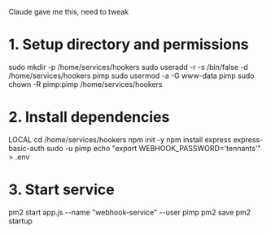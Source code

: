 Claude gave me this, need to tweak

# 1. Setup directory and permissions

sudo mkdir -p /home/services/hookers
sudo useradd -r -s /bin/false -d /home/services/hookers pimp
sudo usermod -a -G www-data pimp
sudo chown -R pimp:pimp /home/services/hookers

# 2. Install dependencies

LOCAL
cd /home/services/hookers
npm init -y
npm install express express-basic-auth
sudo -u pimp echo "export WEBHOOK_PASSWORD='tennants'" > .env

# 3. Start service

pm2 start app.js --name "webhook-service" --user pimp
pm2 save
pm2 startup
